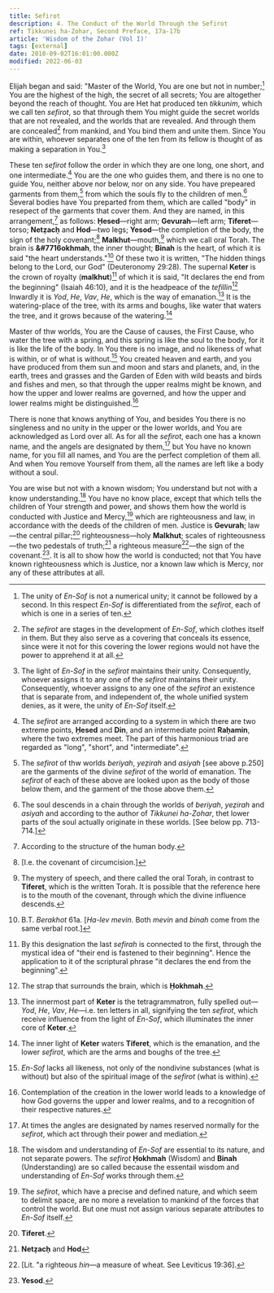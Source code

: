 ```yaml
---
title: Sefirot
description: 4. The Conduct of the World Through the Sefirot
ref: Tikkunei ha-Zohar, Second Preface, 17a-17b
article: 'Wisdom of the Zohar (Vol I)'
tags: [external]
date: 2010-09-02T16:01:00.000Z
modified: 2022-06-03
---
```


Elijah began and said: "Master of the World, You are one but not in number;[^21] You are the highest of the high, the secret of all secrets; You are altogether beyond the reach of thought. You are Het hat produced ten _tikkunim_, which we call ten _sefirot_, so that through them You might guide the secret worlds that are not revealed, and the worlds that are revealed. And through them are concealed[^22] from mankind, and You bind them and unite them. Since You are within, whoever separates one of the ten from its fellow is thought of as making a separation in You.[^23]

These ten _sefirot_ follow the order in which they are one long, one short, and one intermediate.[^24] You are the one who guides them, and there is no one to guide You, neither above nor below, nor on any side. You have prepeared garments from them,[^25] from which the souls fly to the children of men.[^26] Several bodies have You preparted from them, which are called "body" in resepect of the garments that cover them. And they are named, in this arrangement,[^27] as follows: **&#7716;esed**&mdash;right arm; **Gevurah**&mdash;left arm; **Tiferet**&mdash;torso; **Net&#7827;ac&#7717;** and **Hod**&mdash;two legs; **Yesod**&mdash;the completion of the body, the sign of the holy covenant;[^28] **Malkhut**&mdash;mouth,[^29] which we call oral Torah. The brain is **&#7716okhmah**, the inner thought; **Binah** is the heart, of which it is said "the heart understands."[^30] Of these two it is written, "The hidden things belong to the Lord, our God" (Deuteronomy 29:28). The supernal **Keter** is the crown of royalty (**malkhut**)[^31] of which it is said, "It declares the end from the beginning" (Isaiah 46:10), and it is the headpeace of the _tefillin_[^32] Inwardly it is _Yod_, _He_, _Vav_, _He_, which is the way of emanation.[^33] It is the watering-place of the tree, with its arms and boughs, like water that waters the tree, and it grows because of the watering.[^34]

Master of thw worlds, You are the Cause of causes, the First Cause, who water the tree with a spring, and this spring is like the soul to the body, for it is like the life of the body. In You there is no image, and no likeness of what is within, or of what is without.[^35] You created heaven and earth, and you have produced from them sun and moon and stars and planets, and, in the earth, trees and grasses and the Garden of Eden with wild beasts and birds and fishes and men, so that through the upper realms might be known, and how the upper and lower realms are governed, and how the upper and lower realms might be distinguished.[^36]

There is none that knows anything of You, and besides You there is no singleness and no unity in the upper or the lower worlds, and You are acknowledged as Lord over all. As for all the _sefirot_, each one has a known name, and the angels are designated by them,[^37] but You have no known name, for you fill all names, and You are the perfect completion of them all. And when You remove Yourself from them, all the names are left like a body without a soul.

You are wise but not with a known wisdom; You understand but not with a know understanding.[^38] You have no know place, except that which tells the children of Your strength and power, and shows them how the world is conducted with Justice and Mercy,[^39] which are righteousness and law, in accordance with the deeds of the children of men. Justice is **Gevurah**; law&mdash;the central pillar;[^40] righteousness&mdash;holy **Malkhut**; scales of righteousness&mdash;the two pedestals of truth;[^41] a righteous measure[^42]&mdash;the sign of the covenant.[^43]. It is all to show how the world is conducted; not that You have known righteousness which is Justice, nor a known law which is Mercy, nor any of these attributes at all.

[^21]: The unity of _En-Sof_ is not a numerical unity; it cannot be followed by a second. In this respect _En-Sof_ is differentiated from the _sefirot_, each of which is one in a series of ten.
[^22]: The _sefirot_ are stages in the development of _En-Sof_, which clothes itself in them. But they also serve as a covering that conceals its essence, since were it not for this covering the lower regions would not have the power to apprehend it at all.
[^23]: The light of _En-Sof_ in the _sefirot_ maintains their unity. Consequently, whoever assigns it to any one of the _sefirot_ maintains their unity. Consequently, whoever assigns to any one of the _sefirot_ an existence that is separate from, and independent of, the whole unified system denies, as it were, the unity of _En-Sof_ itself.
[^24]: The _sefirot_ are arranged according to a system in which there are two extreme points, **&#7716;esed** and **Din**, and an intermediate point **Ra&#7717;amin**, where the two extremes meet. The part of this harmonious triad are regarded as "long", "short", and "intermediate".
[^25]: The _sefirot_ of thw worlds _beriyah_, _ye&#7827;irah_ and _asiyah_ [see above p.250] are the garments of the divine _sefirot_ of the world of emanation. The _sefirot_ of each of these above are looked upon as the body of those below them, and the garment of the those above them.
[^26]: The soul descends in a chain through the worlds of _beriyah_, _ye&#7827;irah_ and _asiyah_ and according to the author of _Tikkunei ha-Zohar_, thet lower parts of the soul actually originate in these worlds. [See below pp. 713-714.]
[^27]: According to the structure of the human body.
[^28]: [I.e. the covenant of circumcision.]
[^29]: The mystery of speech, and there called the oral Torah, in contrast to **Tiferet**, which is the written Torah. It is possible that the reference here is to the mouth of the covenant, through which the divine influence descends.
[^30]: B.T. _Berakhot_ 61a. [_Ha-lev mevin_. Both _mevin_ and _binah_ come from the same verbal root.]
[^31]: By this designation the last _sefirah_ is connected to the first, through the mystical idea of "their end is fastened to their beginning". Hence the application to it of the scriptural phrase "it declares the end from the beginning".
[^32]: The strap that surrounds the brain, which is **&#7716;okhmah**.
[^33]: The innermost part of **Keter** is the tetragrammatron, fully spelled out&mdash;_Yod_, _He_, _Vav_, _He_&mdash;i.e. ten letters in all, signifying the ten _sefirot_, which receive influence from the light of _En-Sof_, which illuminates the inner core of **Keter**.
[^34]: The inner light of **Keter** waters **Tiferet**, which is the emanation, and the lower _sefirot_, which are the arms and boughs of the tree.
[^35]: _En-Sof_ lacks all likeness, not only of the nondivine substances (what is without) but also of the spiritual image of the _sefirot_ (what is within).
[^36]: Contemplation of the creation in the lower world leads to a knowledge of how God governs the upper and lower realms, and to a recognition of their respective natures.
[^37]: At times the angles are designated by names reserved normally for the _sefirot_, which act through their power and mediation.
[^38]: The wisdom and understanding of _En-Sof_ are essential to its nature, and not separate powers. The _sefirot_ **&#7716;okhmah** (Wisdom) and **Binah** (Understanding) are so called because the essentail wisdom and understanding of _En-Sof_ works through them.
[^39]: The _sefirot_, which have a precise and defined nature, and which seem to delimit space, are no more a revelation to mankind of the forces that control the world. But one must not assign various separate attributes to _En-Sof_ itself.
[^40]: **Tiferet**.
[^41]: **Net&#7827;ac&#7717;** and **Hod**
[^42]: [Lit. "a righteous _hin_&mdash;a measure of wheat. See Leviticus 19:36].
[^43]: **Yesod**.
